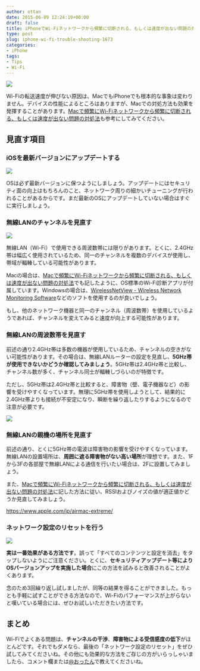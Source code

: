 ```yaml
---
author: ottan
date: 2015-06-09 12:24:19+00:00
draft: false
title: iPhoneでWi-Fiネットワークから頻繁に切断される、もしくは速度が出ない問題の対処法
type: post
slug: iphone-wi-fi-trouble-shooting-1673
categories:
- iPhone
tags:
- Tips
- Wi-Fi
---
```


![](/uploads/2015/06/150609-5576dae5e97aa.jpg)






Wi-Fiの転送速度が伸びない原因は、MacでもiPhoneでも根本的な事象は変わりません。デバイスの性能によるところはありますが、Macでの対処方法も効果を発揮することがあります。[Macで頻繁にWi-Fiネットワークから頻繁に切断される、もしくは速度が出ない問題の対処法](/mac-wi-fi-trouble-shooting-1660/)も参考にしてみてください。





## 見直す項目





### iOSを最新バージョンにアップデートする





![](/uploads/2015/06/150609-5576dae756833.png)






OSは必ず最新バージョンに保つようにしましょう。アップデートにはセキュリティ面の向上はもちろんのこと、ネットワーク周りの細かいチューニングが行われることがあるからです。まだ最新のOSにアップデートしていない場合はすぐに実行しましょう。





### 無線LANのチャンネルを見直す





![](/uploads/2015/06/150609-5576daea58793.png)






無線LAN（Wi-Fi）で使用できる周波数帯には限りがあります。とくに、2.4GHz帯は幅広く使用されているため、同一のチャンネルを複数のデバイスが使用し、帯域が輻輳している可能性があります。




Macの場合は、[Macで頻繁にWi-Fiネットワークから頻繁に切断される、もしくは速度が出ない問題の対処法](/mac-wi-fi-trouble-shooting-1660/)でも記したように、OS標準のWi-Fi診断アプリが付属しています。Windowsの場合は、[WirelessNetView - Wireless Network Monitoring Software](http://www.nirsoft.net/utils/wireless_network_view.html)などのソフトを使用するのが良いでしょう。





もし、他のネットワーク機器と同一のチャンネル（周波数帯）を使用しているようであれば、チャンネルを変えてみると速度が向上する可能性があります。





### 無線LANの周波数帯を見直す





前述の通り2.4GHz帯は多数の機器が使用しているため、チャンネルの空きがない可能性があります。その場合は、無線LANルーターの設定を見直し、**5GHz帯が使用できないかどうか確認してみましょう**。5GHz帯は2.4GHz帯と比較し、チャンネル数が多く、チャンネル同士が輻輳しづらいのが特徴です。





ただし、5GHz帯は2.4GHz帯と比較すると、障害物（壁、電子機器など）の影響を受けやすくなっています。無理に5GHz帯を使用しようとして、結果的に2.4GHz帯よりも接続が不安定になり、瞬断を繰り返したりするようになるので注意が必要です。





![](/uploads/2015/06/150609-5576daed95c38.png)






### 無線LANの親機の場所を見直す





前述の通り、とくに5GHz帯の電波は障害物の影響を受けやすくなっています。無線LANの設置場所は、**周囲に遮る障害物がない高い場所**が理想です。また、1Fから3Fの各部屋で無線LANによる通信を行いたい場合は、2Fに設置してみましょう。





また、[Macで頻繁にWi-Fiネットワークから頻繁に切断される、もしくは速度が出ない問題の対処法](/mac-wi-fi-trouble-shooting-1660/)に記した方法に従い、RSSIおよびノイズの値が適正値かどうか見直してみましょう。



https://www.apple.com/jp/airmac-extreme/



### ネットワーク設定のリセットを行う





![](/uploads/2015/06/150609-5576daf0c5de4.png)






**実は一番効果がある方法です**。誤って「すべてのコンテンツと設定を消去」をタップしないようにご注意ください。とくに、**セキュリティアップデート等によりOSバージョンアップを実施した場合**にこの方法を試みると改善されることがよくあります。





念のため3回繰り返し試しましたが、同等の結果を得ることができました。もっとも手軽に試すことができる方法なので、Wi-Fiのパフォーマンスが上がらないと嘆いている場合には、ぜひお試しいただきたい方法です。





## まとめ





Wi-Fiでよくある問題は、**チャンネルの干渉**、**障害物による受信感度の低下**がほとんどです。それでもダメなら、最後の「ネットワーク設定のリセット」をぜひ試してみてくださいね。その他にも効果的な方法をご存じの方がいらっしゃいましたら、コメント欄または[@おったん](https://twitter.com/ottanxyz)で教えてくださいね。
